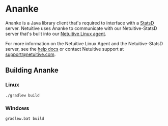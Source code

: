 Ananke
=======

Ananke is a Java library client that's required to interface with a 
[StatsD](https://github.com/etsy/statsd) server. Netuitive uses Ananke to communicate with our 
Netuitive-StatsD server that's built into our [Netuitive Linux agent](https://github.com/Netuitive/omnibus-netuitive-agent).

For more information on the Netuitive Linux Agent and the Netuitive-StatsD server, see the [help docs](https://help.netuitive.com/Content/Misc/Datasources/Netuitive/new_netuitive_datasource.htm)
or contact Netuitive support at [support@netuitive.com](mailto:support@netuitive.com).

Building Ananke
----------------

### Linux
```
./gradlew build
```
### Windows
```
gradlew.bat build
```